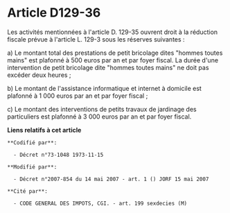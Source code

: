 # Article D129-36

Les activités mentionnées à l'article D. 129-35 ouvrent droit à la réduction fiscale prévue à l'article L. 129-3 sous les
réserves suivantes :

a) Le montant total des prestations de petit bricolage dites "hommes toutes mains" est plafonné à 500 euros par an et par
foyer fiscal. La durée d'une intervention de petit bricolage dite "hommes toutes mains" ne doit pas excéder deux heures ;

b) Le montant de l'assistance informatique et internet à domicile est plafonné à 1 000 euros par an et par foyer fiscal ;

c) Le montant des interventions de petits travaux de jardinage des particuliers est plafonné à 3 000 euros par an et par
foyer fiscal.

**Liens relatifs à cet article**

	**Codifié par**:

	  - Décret n°73-1048 1973-11-15

	**Modifié par**:

	  - Décret n°2007-854 du 14 mai 2007 - art. 1 () JORF 15 mai 2007

	**Cité par**:

	  - CODE GENERAL DES IMPOTS, CGI. - art. 199 sexdecies (M)
